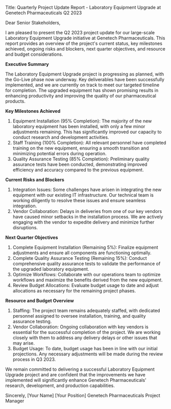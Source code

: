  Title: Quarterly Project Update Report - Laboratory Equipment Upgrade at Genetech Pharmaceuticals Q2 2023

Dear Senior Stakeholders,

I am pleased to present the Q2 2023 project update for our large-scale Laboratory Equipment Upgrade initiative at Genetech Pharmaceuticals. This report provides an overview of the project's current status, key milestones achieved, ongoing risks and blockers, next quarter objectives, and resource and budget considerations.

**Executive Summary**

The Laboratory Equipment Upgrade project is progressing as planned, with the Go-Live phase now underway. Key deliverables have been successfully implemented, and we are currently on track to meet our targeted timeline for completion. The upgraded equipment has shown promising results in enhancing productivity and improving the quality of our pharmaceutical products.

**Key Milestones Achieved**

1. Equipment Installation (95% Completion): The majority of the new laboratory equipment has been installed, with only a few minor adjustments remaining. This has significantly improved our capacity to conduct research and development activities.
2. Staff Training (100% Completion): All relevant personnel have completed training on the new equipment, ensuring a smooth transition and minimizing potential errors during operation.
3. Quality Assurance Testing (85% Completion): Preliminary quality assurance tests have been conducted, demonstrating improved efficiency and accuracy compared to the previous equipment.

**Current Risks and Blockers**

1. Integration Issues: Some challenges have arisen in integrating the new equipment with our existing IT infrastructure. Our technical team is working diligently to resolve these issues and ensure seamless integration.
2. Vendor Collaboration: Delays in deliveries from one of our key vendors have caused minor setbacks in the installation process. We are actively engaging with the vendor to expedite delivery and minimize further disruptions.

**Next Quarter Objectives**

1. Complete Equipment Installation (Remaining 5%): Finalize equipment adjustments and ensure all components are functioning optimally.
2. Complete Quality Assurance Testing (Remaining 15%): Conduct comprehensive quality assurance tests to validate the performance of the upgraded laboratory equipment.
3. Optimize Workflows: Collaborate with our operations team to optimize workflows and maximize the benefits derived from the new equipment.
4. Review Budget Allocations: Evaluate budget usage to date and adjust allocations as necessary for the remaining project phases.

**Resource and Budget Overview**

1. Staffing: The project team remains adequately staffed, with dedicated personnel assigned to oversee installation, training, and quality assurance testing.
2. Vendor Collaboration: Ongoing collaboration with key vendors is essential for the successful completion of the project. We are working closely with them to address any delivery delays or other issues that may arise.
3. Budget Usage: To date, budget usage has been in line with our initial projections. Any necessary adjustments will be made during the review process in Q3 2023.

We remain committed to delivering a successful Laboratory Equipment Upgrade project and are confident that the improvements we have implemented will significantly enhance Genetech Pharmaceuticals' research, development, and production capabilities.

Sincerely,
[Your Name]
[Your Position]
Genetech Pharmaceuticals Project Manager